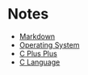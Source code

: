 # Notes

- [Markdown](https://github.com/nishant05gaurav/Notes/blob/main/MarkdownNotes.md)
- [Operating System](https://github.com/nishant05gaurav/Notes/blob/main/OS.md)
- [C Plus Plus](https://github.com/nishant05gaurav/Notes/blob/main/C%2B%2B.md)
- [C Language](https://github.com/nishant05gaurav/Notes/blob/main/C.md)

